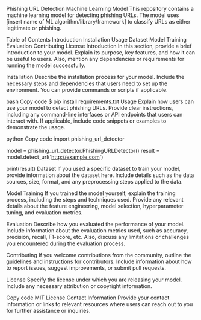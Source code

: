 Phishing URL Detection Machine Learning Model
This repository contains a machine learning model for detecting phishing URLs. The model uses [insert name of ML algorithm/library/framework] to classify URLs as either legitimate or phishing.

Table of Contents
Introduction
Installation
Usage
Dataset
Model Training
Evaluation
Contributing
License
Introduction
In this section, provide a brief introduction to your model. Explain its purpose, key features, and how it can be useful to users. Also, mention any dependencies or requirements for running the model successfully.

Installation
Describe the installation process for your model. Include the necessary steps and dependencies that users need to set up the environment. You can provide commands or scripts if applicable.

bash
Copy code
$ pip install requirements.txt
Usage
Explain how users can use your model to detect phishing URLs. Provide clear instructions, including any command-line interfaces or API endpoints that users can interact with. If applicable, include code snippets or examples to demonstrate the usage.

python
Copy code
import phishing_url_detector

model = phishing_url_detector.PhishingURLDetector()
result = model.detect_url('http://example.com')

print(result)
Dataset
If you used a specific dataset to train your model, provide information about the dataset here. Include details such as the data sources, size, format, and any preprocessing steps applied to the data.

Model Training
If you trained the model yourself, explain the training process, including the steps and techniques used. Provide any relevant details about the feature engineering, model selection, hyperparameter tuning, and evaluation metrics.

Evaluation
Describe how you evaluated the performance of your model. Include information about the evaluation metrics used, such as accuracy, precision, recall, F1-score, etc. Also, discuss any limitations or challenges you encountered during the evaluation process.

Contributing
If you welcome contributions from the community, outline the guidelines and instructions for contributors. Include information about how to report issues, suggest improvements, or submit pull requests.

License
Specify the license under which you are releasing your model. Include any necessary attribution or copyright information.

Copy code
MIT License
Contact Information
Provide your contact information or links to relevant resources where users can reach out to you for further assistance or inquiries.

